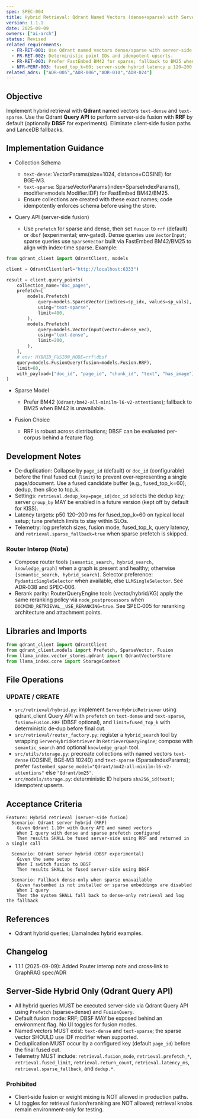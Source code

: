 ```yaml
---
spec: SPEC-004
title: Hybrid Retrieval: Qdrant Named Vectors (dense+sparse) with Server‑Side Fusion (RRF default)
version: 1.1.1
date: 2025-09-09
owners: ["ai-arch"]
status: Revised
related_requirements:
  - FR-RET-001: Use Qdrant named vectors dense/sparse with server‑side hybrid fusion via Query API.
  - FR-RET-002: Deterministic point IDs and idempotent upserts.
  - FR-RET-003: Prefer FastEmbed BM42 for sparse; fallback to BM25 when unavailable.
  - NFR-PERF-003: fused_top_k=60; server‑side hybrid latency ≤ 120–200 ms (dataset/hardware dependent).
related_adrs: ["ADR-005","ADR-006","ADR-010","ADR-024"]
---
```



## Objective

Implement hybrid retrieval with **Qdrant** named vectors `text-dense` and `text-sparse`. Use the Qdrant **Query API** to perform server‑side fusion with **RRF** by default (optionally **DBSF** for experiments). Eliminate client‑side fusion paths and LanceDB fallbacks.

## Implementation Guidance

- Collection Schema
  - `text-dense`: VectorParams(size=1024, distance=COSINE) for BGE‑M3.
  - `text-sparse`: SparseVectorParams(index=SparseIndexParams(), modifier=models.Modifier.IDF) for FastEmbed BM42/BM25.
  - Ensure collections are created with these exact names; code idempotently enforces schema before using the store.

- Query API (server‑side fusion)
  - Use `prefetch` for sparse and dense, then set `fusion` to `rrf` (default) or `dbsf` (experimental; env‑gated). Dense queries use `VectorInput`; sparse queries use `SparseVector` built via FastEmbed BM42/BM25 to align with index‑time sparse. Example:

```python
from qdrant_client import QdrantClient, models

client = QdrantClient(url="http://localhost:6333")

result = client.query_points(
    collection_name="doc_pages",
    prefetch=[
        models.Prefetch(
            query=models.SparseVector(indices=sp_idx, values=sp_vals),
            using="text-sparse",
            limit=400,
        ),
        models.Prefetch(
            query=models.VectorInput(vector=dense_vec),
            using="text-dense",
            limit=200,
        ),
    ],
    # env: HYBRID_FUSION_MODE=rrf|dbsf
    query=models.FusionQuery(fusion=models.Fusion.RRF),
    limit=60,
    with_payload=["doc_id", "page_id", "chunk_id", "text", "has_image"],
)
```

- Sparse Model
  - Prefer BM42 (`Qdrant/bm42-all-minilm-l6-v2-attentions`); fallback to BM25 when BM42 is unavailable.

- Fusion Choice
  - RRF is robust across distributions; DBSF can be evaluated per-corpus behind a feature flag.

## Development Notes

- De‑duplication: Collapse by `page_id` (default) or `doc_id` (configurable) before the final fused cut (`limit`) to prevent over‑representing a single page/document. Use a fused candidate buffer (e.g., fused_top_k=60), dedup, then slice to top_k.
- Settings: `retrieval.dedup_key=page_id|doc_id` selects the dedup key; server `group_by` MAY be enabled in a future version (kept off by default for KISS).
- Latency targets: p50 120–200 ms for fused_top_k=60 on typical local setup; tune prefetch limits to stay within SLOs.
- Telemetry: log prefetch sizes, fusion mode, fused_top_k, query latency, and `retrieval.sparse_fallback=true` when sparse prefetch is skipped.

### Router Interop (Note)

- Compose router tools `[semantic_search, hybrid_search, knowledge_graph]` when a graph is present and healthy; otherwise `[semantic_search, hybrid_search]`. Selector preference: `PydanticSingleSelector` when available, else `LLMSingleSelector`. See ADR‑038 and SPEC‑006.
- Rerank parity: RouterQueryEngine tools (vector/hybrid/KG) apply the same reranking policy via `node_postprocessors` when `DOCMIND_RETRIEVAL__USE_RERANKING=true`. See SPEC‑005 for reranking architecture and attachment points.

## Libraries and Imports

```python
from qdrant_client import QdrantClient
from qdrant_client.models import Prefetch, SparseVector, Fusion
from llama_index.vector_stores.qdrant import QdrantVectorStore
from llama_index.core import StorageContext
```

## File Operations

### UPDATE / CREATE

- `src/retrieval/hybrid.py`: implement `ServerHybridRetriever` using qdrant_client Query API with `prefetch` on `text-dense` and `text-sparse`, `fusion=Fusion.RRF` (DBSF optional), and `limit=fused_top_k` with deterministic de‑dup before final cut.
- `src/retrieval/router_factory.py`: register a `hybrid_search` tool by wrapping `ServerHybridRetriever` in `RetrieverQueryEngine`; compose with `semantic_search` and optional `knowledge_graph` tool.
- `src/utils/storage.py`: precreate collections with named vectors `text-dense` (COSINE, BGE‑M3 1024D) and `text-sparse` (SparseIndexParams); prefer `fastembed_sparse_model="Qdrant/bm42-all-minilm-l6-v2-attentions"` else `"Qdrant/bm25"`.
- `src/models/storage.py`: deterministic ID helpers `sha256_id(text)`; idempotent upserts.

## Acceptance Criteria

```gherkin
Feature: Hybrid retrieval (server‑side fusion)
  Scenario: Qdrant server hybrid (RRF)
    Given Qdrant 1.10+ with Query API and named vectors
    When I query with dense and sparse prefetch configured
    Then results SHALL be fused server‑side using RRF and returned in a single call

  Scenario: Qdrant server hybrid (DBSF experimental)
    Given the same setup
    When I switch fusion to DBSF
    Then results SHALL be fused server‑side using DBSF

  Scenario: Fallback dense-only when sparse unavailable
    Given fastembed is not installed or sparse embeddings are disabled
    When I query
    Then the system SHALL fall back to dense-only retrieval and log the fallback
```

## References

- Qdrant hybrid queries; LlamaIndex hybrid examples.

## Changelog

- 1.1.1 (2025-09-09): Added Router interop note and cross‑link to GraphRAG spec/ADR

## Server‑Side Hybrid Only (Qdrant Query API)

- All hybrid queries MUST be executed server‑side via Qdrant Query API using `Prefetch` (sparse+dense) and `FusionQuery`.
- Default fusion mode: RRF; DBSF MAY be exposed behind an environment flag. No UI toggles for fusion modes.
- Named vectors MUST exist: `text-dense` and `text-sparse`; the sparse vector SHOULD use IDF modifier when supported.
- Deduplication MUST occur by a configured key (default `page_id`) before the final fused cut.
- Telemetry MUST include: `retrieval.fusion_mode`, `retrieval.prefetch_*`, `retrieval.fused_limit`, `retrieval.return_count`, `retrieval.latency_ms`, `retrieval.sparse_fallback`, and `dedup.*`.

### Prohibited

- Client‑side fusion or weight mixing is NOT allowed in production paths.
- UI toggles for retrieval fusion/reranking are NOT allowed; retrieval knobs remain environment‑only for testing.
